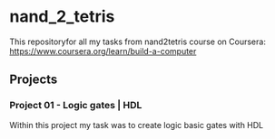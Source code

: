 # nand_2_tetris
This repositoryfor all my tasks from nand2tetris course on Coursera: https://www.coursera.org/learn/build-a-computer


## Projects

### Project 01 - Logic gates | HDL

Within this project my task was to create logic basic gates with HDL 
